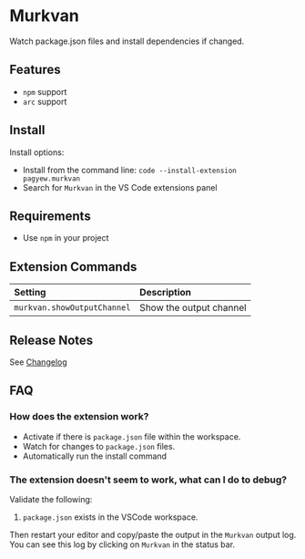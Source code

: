 # Murkvan

Watch package.json files and install dependencies if changed.

## Features

* `npm` support
* `arc` support

## Install

Install options:

* Install from the command line: `code --install-extension pagyew.murkvan`
* Search for `Murkvan` in the VS Code extensions panel

## Requirements

* Use `npm` in your project

## Extension Commands

| Setting                            | Description             |
| :--------------------------------- | :---------------------- |
| `murkvan.showOutputChannel`        | Show the output channel |

## Release Notes

See [Changelog](./CHANGELOG.md)

## FAQ

### How does the extension work?

* Activate if there is `package.json` file within the workspace.
* Watch for changes to `package.json` files.
* Automatically run the install command

### The extension doesn't seem to work, what can I do to debug?

Validate the following:

1. `package.json` exists in the VSCode workspace.

Then restart your editor and copy/paste the output in the `Murkvan` output log. You can see this log by clicking on `Murkvan` in the status bar.
